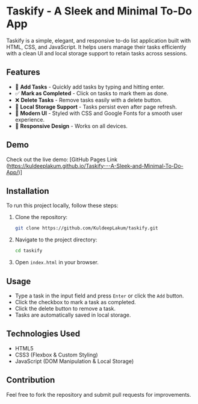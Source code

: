 # Taskify - A Sleek and Minimal To-Do App

Taskify is a simple, elegant, and responsive to-do list application built with HTML, CSS, and JavaScript. It helps users manage their tasks efficiently with a clean UI and local storage support to retain tasks across sessions.

## Features
- 📌 **Add Tasks** - Quickly add tasks by typing and hitting enter.
- ✅ **Mark as Completed** - Click on tasks to mark them as done.
- ❌ **Delete Tasks** - Remove tasks easily with a delete button.
- 💾 **Local Storage Support** - Tasks persist even after page refresh.
- 🎨 **Modern UI** - Styled with CSS and Google Fonts for a smooth user experience.
- 📱 **Responsive Design** - Works on all devices.

## Demo
Check out the live demo: [GitHub Pages Link (https://kuldeeplakum.github.io/Taskify---A-Sleek-and-Minimal-To-Do-App/)]

## Installation
To run this project locally, follow these steps:

1. Clone the repository:
   ```sh
   git clone https://github.com/KuldeepLakum/taskify.git
   ```
2. Navigate to the project directory:
   ```sh
   cd taskify
   ```
3. Open `index.html` in your browser.

## Usage
- Type a task in the input field and press `Enter` or click the `Add` button.
- Click the checkbox to mark a task as completed.
- Click the delete button to remove a task.
- Tasks are automatically saved in local storage.

## Technologies Used
- HTML5
- CSS3 (Flexbox & Custom Styling)
- JavaScript (DOM Manipulation & Local Storage)

## Contribution
Feel free to fork the repository and submit pull requests for improvements.




